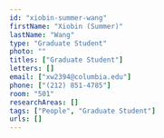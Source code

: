 ```yaml
---
id: "xiobin-summer-wang"
firstName: "Xiobin (Summer)"
lastName: "Wang"
type: "Graduate Student"
photo: ""
titles: ["Graduate Student"]
letters: []
email: ["xw2394@columbia.edu"]
phone: ["(212) 851-4785"]
room: "501"
researchAreas: []
tags: ["People", "Graduate Student"]
urls: []
---
```

